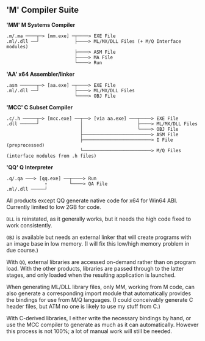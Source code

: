 ## 'M' Compiler Suite
  

**'MM' M Systems Compiler**
````
.m/.ma ────┬─> [mm.exe] ─┬────> EXE File
.ml/.dll ──┘             ├────> ML/MX/DLL Files (+ M/Q Interface modules)
                         ├────> ASM File
                         ├────> MA File
                         └────> Run
````
**'AA' x64 Assembler/linker**
````
.asm ──────┬─> [aa.exe] ─┬────> EXE File
.ml/.dll ──┘             ├────> ML/MX/DLL Files
                         └────> OBJ File
````
**'MCC' C Subset Compiler**
````
.c/.h ─────┬─> [mcc.exe] ──┬──> [via aa.exe] ───┬────> EXE File
.dll ──────┘               │                    ├────> ML/MX/DLL Files
                           │                    └────> OBJ File
                           ├─────────────────────────> ASM File
                           ├─────────────────────────> I File (preprocessed)
                           └─────────────────────────> M/Q Files (interface modules from .h files)
````
**'QQ' Q Interpreter**
````
.q/.qa ───> [qq.exe] ──┬────> Run
              ↑	       └────> QA File
.ml/.dll ─────┘ 

````

All products except QQ generate native code for x64 for Win64 ABI. Currently limited to low 2GB for code.

`DLL` is reinstated, as it generally works, but it needs the high code fixed to work consistently.

`OBJ` is available but needs an external linker that will create programs with an image base in low memory. (I will fix this low/high memory problem in due course.)

With `QQ`, external libraries are accessed on-demand rather than on program load. With the other products, libraries are passed through to the latter stages, and only loaded when the resulting application is launched.

When generating ML/DLL library files, only MM, working from M code, can also generate a corresponding import module that automatically provides the bindings for use from M/Q languages. (I could conceivably generate C header files, but ATM no one is likely to use my stuff from C.)

With C-derived libraries, I either write the necessary bindings by hand, or use the MCC compiler to generate as much as it can automatically. However this process is not 100%; a lot of manual work will still be needed.

